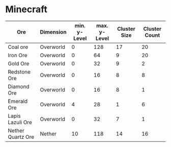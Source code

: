 # Minecraft

|Ore|Dimension|min. y-Level|max. y-Level|Cluster Size|Cluster Count|
|---|---|---|---|---|---|
|Coal ore|Overworld|0|128|17|20|
|Iron Ore|Overworld|0|64|9|20|
|Gold Ore|Overworld|0|32|9|2|
|Redstone Ore|Overworld|0|16|8|8|
|Diamond Ore|Overworld|0|16|8|1|
|Emerald Ore|Overworld|4|28|1|6|
|Lapis Lazuli Ore|Overworld|0|32|7|1|
|Nether Quartz Ore|Nether|10|118|14|16|
